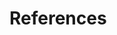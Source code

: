 <!-- 
Do not edit this page.

References are automatically generated from the BibTex file (References.bib)

...which you should create using your reference manager.
-->

# References
